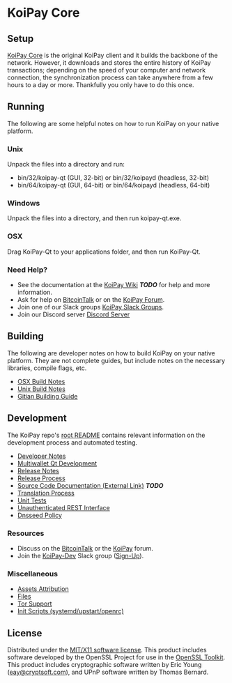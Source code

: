 KoiPay Core
=====================

Setup
---------------------
[KoiPay Core](http://koipay.org/wallet) is the original KoiPay client and it builds the backbone of the network. However, it downloads and stores the entire history of KoiPay transactions; depending on the speed of your computer and network connection, the synchronization process can take anywhere from a few hours to a day or more. Thankfully you only have to do this once.

Running
---------------------
The following are some helpful notes on how to run KoiPay on your native platform.

### Unix

Unpack the files into a directory and run:

- bin/32/koipay-qt (GUI, 32-bit) or bin/32/koipayd (headless, 32-bit)
- bin/64/koipay-qt (GUI, 64-bit) or bin/64/koipayd (headless, 64-bit)

### Windows

Unpack the files into a directory, and then run koipay-qt.exe.

### OSX

Drag KoiPay-Qt to your applications folder, and then run KoiPay-Qt.

### Need Help?

* See the documentation at the [KoiPay Wiki](https://en.bitcoin.it/wiki/Main_Page) ***TODO***
for help and more information.
* Ask for help on [BitcoinTalk](https://bitcointalk.org/index.php?topic=1262920.0) or on the [KoiPay Forum](http://forum.koipay.org/).
* Join one of our Slack groups [KoiPay Slack Groups](https://koipay.org/slack-logins/).
* Join our Discord server [Discord Server](https://discord.gg/dTRhamf)

Building
---------------------
The following are developer notes on how to build KoiPay on your native platform. They are not complete guides, but include notes on the necessary libraries, compile flags, etc.

- [OSX Build Notes](build-osx.md)
- [Unix Build Notes](build-unix.md)
- [Gitian Building Guide](gitian-building.md)

Development
---------------------
The KoiPay repo's [root README](https://github.com/koipayproject/KoiPay/blob/master/README.md) contains relevant information on the development process and automated testing.

- [Developer Notes](developer-notes.md)
- [Multiwallet Qt Development](multiwallet-qt.md)
- [Release Notes](release-notes.md)
- [Release Process](release-process.md)
- [Source Code Documentation (External Link)](https://dev.visucore.com/bitcoin/doxygen/) ***TODO***
- [Translation Process](translation_process.md)
- [Unit Tests](unit-tests.md)
- [Unauthenticated REST Interface](REST-interface.md)
- [Dnsseed Policy](dnsseed-policy.md)

### Resources

* Discuss on the [BitcoinTalk](https://bitcointalk.org/index.php?topic=1262920.0) or the [KoiPay](http://forum.koipay.org/) forum.
* Join the [KoiPay-Dev](https://koipay-dev.slack.com/) Slack group ([Sign-Up](https://koipay-dev.herokuapp.com/)).

### Miscellaneous
- [Assets Attribution](assets-attribution.md)
- [Files](files.md)
- [Tor Support](tor.md)
- [Init Scripts (systemd/upstart/openrc)](init.md)

License
---------------------
Distributed under the [MIT/X11 software license](http://www.opensource.org/licenses/mit-license.php).
This product includes software developed by the OpenSSL Project for use in the [OpenSSL Toolkit](https://www.openssl.org/). This product includes
cryptographic software written by Eric Young ([eay@cryptsoft.com](mailto:eay@cryptsoft.com)), and UPnP software written by Thomas Bernard.
